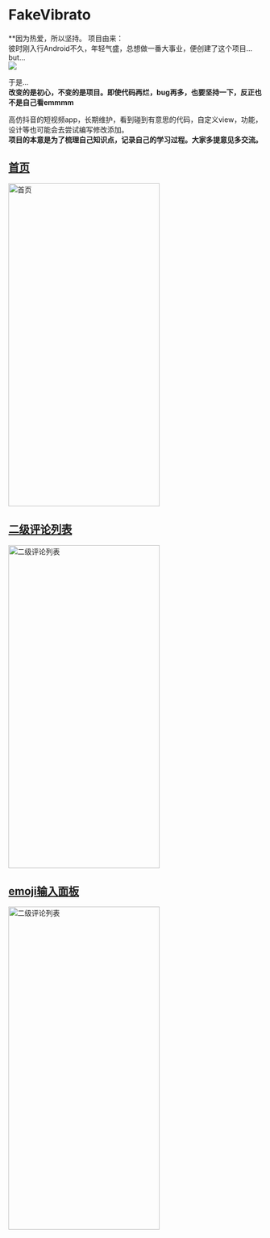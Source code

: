 # FakeVibrato  
**因为热爱，所以坚持。
项目由来：  
彼时刚入行Android不久，年轻气盛，总想做一番大事业，便创建了这个项目...  
but...  
<img src="https://github.com/chen188669/FakeVibrato/blob/master/images/783a806a81b4e6e3075d0eb1c3a58a1.jpg" />  
 
 
于是...  
**改变的是初心，不变的是项目。即使代码再烂，bug再多，也要坚持一下，反正也不是自己看emmmm**
 
高仿抖音的短视频app，长期维护，看到碰到有意思的代码，自定义view，功能，设计等也可能会去尝试编写修改添加。  
**项目的本意是为了梳理自己知识点，记录自己的学习过程。大家多提意见多交流。**  

## [首页](https://github.com/chen188669/FakeVibrato/blob/master/app/src/main/java/com/chen/fakevibrato/ui/home/view/HomeFragment.java)  
<img src="https://github.com/chen188669/FakeVibrato/blob/master/images/1563347927348.gif" width="300" height="640" alt="首页"/>  

## [二级评论列表](https://github.com/chen188669/FakeVibrato/blob/master/app/src/main/java/com/chen/fakevibrato/widget/CommentDialog.java)  
<img src="https://github.com/chen188669/FakeVibrato/blob/master/images/1563348259710.gif" width="300" height="640" alt="二级评论列表"/>  

## [emoji输入面板](https://github.com/chen188669/FakeVibrato/blob/master/app/src/main/java/com/chen/fakevibrato/widget/emojipanel/EmojiActivity.java)  
<img src="https://github.com/chen188669/FakeVibrato/blob/master/images/1563348452350.gif" width="300" height="640" alt="二级评论列表"/>
